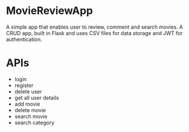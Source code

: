 # MovieReviewApp
A simple app that enables user to review, comment and search movies. A CRUD app, built in Flask and uses CSV files for data storage and JWT for authentication.

# APIs
* login
* register
* delete user
* get all user details
* add movie
* delete movie
* search movie
* search category
